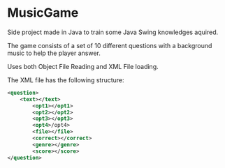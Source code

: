 # MusicGame
Side project made in Java to train some Java Swing knowledges aquired.

The game consists of a set of 10 different questions with a background music to help the player answer.

Uses both Object File Reading and XML File loading.

The XML file has the following structure:

```xml
<question>
    <text></text>
		<opt1></opt1>
		<opt2></opt2>
		<opt3></opt3>
		<opt4>/opt4>
		<file></file>
		<correct></correct>
		<genre></genre>		
		<score></score>
</question>
```

